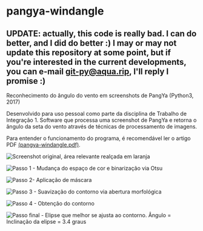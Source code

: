 # pangya-windangle

## UPDATE: actually, this code is really bad. I can do better, and I did do better :) I may or may not update this repository at some point, but if you're interested in the current developments, you can e-mail git-py@aqua.rip, I'll reply I promise :)

Reconhecimento do ângulo do vento em screenshots de PangYa (Python3, 2017)

Desenvolvido para uso pessoal como parte da disciplina de Trabalho de Integração 1.
Software que processa uma screenshot de PangYa e retorna o ângulo da seta do vento através de técnicas de processamento de imagens.

Para entender o funcionamento do programa, é recomendável ler o artigo PDF [(pangya-windangle.pdf)](./pangya-windangle.pdf).

![Screenshot original, área relevante realçada em laranja](https://i.imgur.com/gtH9ztX.png)

![Passo 1 - Mudança do espaço de cor e binarização via Otsu](https://i.imgur.com/9cbmBez.png)

![Passo 2-  Aplicação de máscara](https://i.imgur.com/WbwhhfW.png)

![Passo 3 - Suavização do contorno via abertura morfológica](https://i.imgur.com/7DDkj15.png)

![Passo 4 - Obtenção do contorno](https://i.imgur.com/EZCq3s9.png)

![Passo final - Elipse que melhor se ajusta ao contorno. Ângulo = Inclinação da elipse = 3.4 graus](https://i.imgur.com/9rkgWYw.png)
